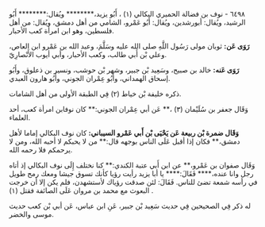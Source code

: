 ٦٤٩٨ - نوف بن فضالة الحميري البكالي (١) ، أَبُو يزيد،******** ويُقال:******** أَبُو الرشيد، ويُقال: أبورشدين، ويُقال: أَبُو عَمْرو، الشامي من أهل دمشق، ويُقال: من أهل فلسطين، وهو ابن امرأة كعب الأحبار.

**رَوَى عَن:** ثوبان مولى رَسُول اللَّهِ صلى الله عليه وسَلَّمَ، وعبد الله بن عَمْرو ابن العاص، وعلي بْن أَبي طالب، وكعب الأحبار، وأبي أيوب الأَنْصارِيّ.

**رَوَى عَنه:** خالد بن صبيح، وسَعِيد بْن جبير، وشهر بْن حوشب، ونسير بن ذعلوق، وأَبُو إسحاق الهمداني، وأَبُو عِمْران الجوني، وأَبُو هارون العبدي.

ذكره خليفة بْن خياط (٢) فِي الطبقة الأولى من أهل الشامات.

وَقَال جعفر بن سُلَيْمان (٣) ،** عَن أبي عِمْران الجوني:** كان نوفابن امرأة كعب، أحد العلماء.

**وَقَال ضمرة بْن ربيعة عَن يَحْيَى بْن أَبي عَمْرو السيباني:** كان نوف البكالي إماما لأهل دمشق،** فكان إذا أقبل عَلَى الناس بوجهه قال:** من لا يحبكم لا أحبه الله، ومن لا يرحمكم فلا رحمه الله.

وَقَال صفوان بن عَمْرو،** عن ابن أَبي عتبة الكندي:** كنا نختلف إِلَى نوف البكالي إذ أتاه رجل وانا عنده،**** فَقَالَ:**** يا أبا يزيد رأيت رؤيا كأنك تسوق جيشا ومعك رمح طويل في رأسه شمعة تضئ للناس. فَقَالَ: لئن صدقت رؤياك لأستشهدن، فلم يكن إلا أن خرجت البعوث مع محمد بن مروان عَلَى الصائفة فقتل (١) .

له ذكر فِي الصحيحين فِي حديث سَعِيد بْن جبير، عَنِ ابن عباس، عَن أبي بْن كعب حديث موسى والخضر.